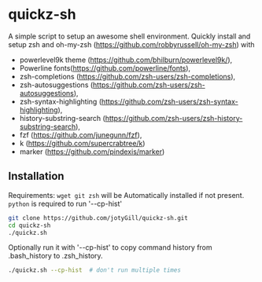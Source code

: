 # quickz-sh
A simple script to setup an awesome shell environment.
Quickly install and setup zsh and oh-my-zsh (https://github.com/robbyrussell/oh-my-zsh) with
* powerlevel9k theme (https://github.com/bhilburn/powerlevel9k/),
* Powerline fonts(https://github.com/powerline/fonts),
* zsh-completions (https://github.com/zsh-users/zsh-completions),
* zsh-autosuggestions (https://github.com/zsh-users/zsh-autosuggestions),
* zsh-syntax-highlighting (https://github.com/zsh-users/zsh-syntax-highlighting),
* history-substring-search (https://github.com/zsh-users/zsh-history-substring-search),
* fzf (https://github.com/junegunn/fzf),
* k (https://github.com/supercrabtree/k)
* marker (https://github.com/pindexis/marker)


## Installation
Requirements:
`wget git zsh` will be Automatically installed if not present. `python` is required to run '--cp-hist'

``` bash
git clone https://github.com/jotyGill/quickz-sh.git
cd quickz-sh
./quickz.sh
```
Optionally run it with '--cp-hist' to copy command history from .bash_history to .zsh_history.
``` bash
./quickz.sh --cp-hist  # don't run multiple times
```
